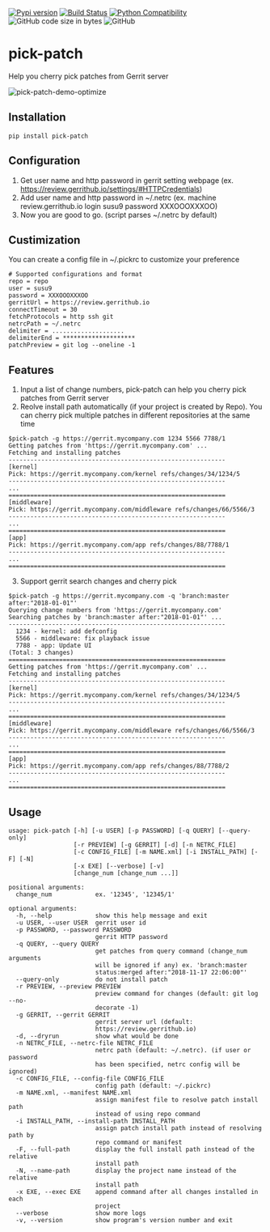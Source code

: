 [![Pypi version](https://img.shields.io/pypi/v/pick-patch)](https://pypi.org/project/pick-patch/)
[![Build Status](https://travis-ci.com/susu9/pick-patch.svg?branch=master)](https://travis-ci.com/susu9/pick-patch)
[![Python Compatibility](https://img.shields.io/pypi/pyversions/pick-patch)](https://travis-ci.com/susu9/pick-patch)
![GitHub code size in bytes](https://img.shields.io/github/languages/code-size/susu9/pick-patch.svg)
![GitHub](https://img.shields.io/github/license/susu9/pick-patch.svg)
# pick-patch
Help you cherry pick patches from Gerrit server

![pick-patch-demo-optimize](https://user-images.githubusercontent.com/6793352/90324839-a0578e80-df28-11ea-9a59-7591eface688.gif)

## Installation
```shell
pip install pick-patch
```
## Configuration
1. Get user name and http password in gerrit setting webpage (ex. https://review.gerrithub.io/settings/#HTTPCredentials)
2. Add user name and http password in ~/.netrc (ex. machine review.gerrithub.io login susu9 password XXXOOOXXXOO)
3. Now you are good to go. (script parses ~/.netrc by default)

## Custimization
You can create a config file in ~/.pickrc to customize your preference
```
# Supported configurations and format
repo = repo
user = susu9
password = XXXOOOXXXOO
gerritUrl = https://review.gerrithub.io
connectTimeout = 30
fetchProtocols = http ssh git
netrcPath = ~/.netrc
delimiter = ....................
delimiterEnd = ********************
patchPreview = git log --oneline -1
```

## Features
1. Input a list of change numbers, pick-patch can help you cherry pick patches from Gerrit server
2. Reolve install path automatically (if your project is created by Repo). You can cherry pick
   multiple patches in different repositories at the same time
```
$pick-patch -g https://gerrit.mycompany.com 1234 5566 7788/1
Getting patches from 'https://gerrit.mycompany.com' ...
Fetching and installing patches
------------------------------------------------------------
[kernel]
Pick: https://gerrit.mycompany.com/kernel refs/changes/34/1234/5
------------------------------------------------------------
...
============================================================
[middleware]
Pick: https://gerrit.mycompany.com/middleware refs/changes/66/5566/3
------------------------------------------------------------
...
============================================================
[app]
Pick: https://gerrit.mycompany.com/app refs/changes/88/7788/1
------------------------------------------------------------
...
============================================================
```
3. Support gerrit search changes and cherry pick
```
$pick-patch -g https://gerrit.mycompany.com -q 'branch:master after:"2018-01-01"'
Querying change numbers from 'https://gerrit.mycompany.com'
Searching patches by 'branch:master after:"2018-01-01"' ...
------------------------------------------------------------
  1234 - kernel: add defconfig
  5566 - middleware: fix playback issue
  7788 - app: Update UI
(Total: 3 changes)
============================================================
Getting patches from 'https://gerrit.mycompany.com' ...
Fetching and installing patches
------------------------------------------------------------
[kernel]
Pick: https://gerrit.mycompany.com/kernel refs/changes/34/1234/5
------------------------------------------------------------
...
============================================================
[middleware]
Pick: https://gerrit.mycompany.com/middleware refs/changes/66/5566/3
------------------------------------------------------------
...
============================================================
[app]
Pick: https://gerrit.mycompany.com/app refs/changes/88/7788/2
------------------------------------------------------------
...
============================================================
```

## Usage
```
usage: pick-patch [-h] [-u USER] [-p PASSWORD] [-q QUERY] [--query-only]
                  [-r PREVIEW] [-g GERRIT] [-d] [-n NETRC_FILE]
                  [-c CONFIG_FILE] [-m NAME.xml] [-i INSTALL_PATH] [-F] [-N]
                  [-x EXE] [--verbose] [-v]
                  [change_num [change_num ...]]

positional arguments:
  change_num            ex. '12345', '12345/1'

optional arguments:
  -h, --help            show this help message and exit
  -u USER, --user USER  gerrit user id
  -p PASSWORD, --password PASSWORD
                        gerrit HTTP password
  -q QUERY, --query QUERY
                        get patches from query command (change_num arguments
                        will be ignored if any) ex. 'branch:master
                        status:merged after:"2018-11-17 22:06:00"'
  --query-only          do not install patch
  -r PREVIEW, --preview PREVIEW
                        preview command for changes (default: git log --no-
                        decorate -1)
  -g GERRIT, --gerrit GERRIT
                        gerrit server url (default:
                        https://review.gerrithub.io)
  -d, --dryrun          show what would be done
  -n NETRC_FILE, --netrc-file NETRC_FILE
                        netrc path (default: ~/.netrc). (if user or password
                        has been specified, netrc config will be ignored)
  -c CONFIG_FILE, --config-file CONFIG_FILE
                        config path (default: ~/.pickrc)
  -m NAME.xml, --manifest NAME.xml
                        assign manifest file to resolve patch install path
                        instead of using repo command
  -i INSTALL_PATH, --install-path INSTALL_PATH
                        assign patch install path instead of resolving path by
                        repo command or manifest
  -F, --full-path       display the full install path instead of the relative
                        install path
  -N, --name-path       display the project name instead of the relative
                        install path
  -x EXE, --exec EXE    append command after all changes installed in each
                        project
  --verbose             show more logs
  -v, --version         show program's version number and exit
```
